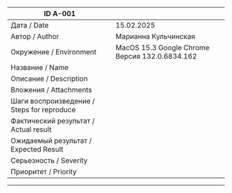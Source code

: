 | ID A-001                                   |                                                                                                                                                                                                        |
|--------------------------------------------|--------------------------------------------------------------------------------------------------------------------------------------------------------------------------------------------------------| 
| Дата / Date                                | 15.02.2025                                                                                                                                                                                             | 
| Автор / Author                             | Марианна Кульчинская                                                                                                                                                                                   |
| Окружение / Environment                    | MacOS 15.3 Google Chrome Версия 132.0.6834.162                                                                                                                                                       |
| Название / Name                            |                                                                                                                                                                   |
| Описание / Description                     | |
| Вложения / Attachments                     |                                                                                                                                                                      |
| Шаги воспроизведение / Steps for reproduce |                                                                    |
| Фактический результат / Actual result      |                                                                                                                              |
| Ожидаемый результат / Expected Result      |                                                                             |
| Серьезность / Severity                     |                                                                                                                                                                      |
| Приоритет / Priority                       |                                                                                                                                                                      |

---
